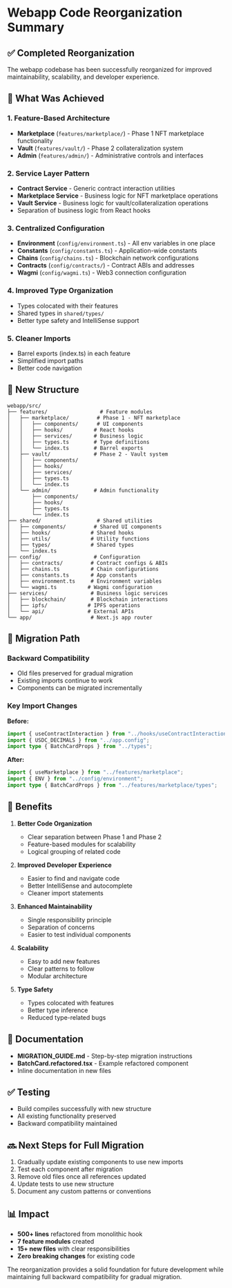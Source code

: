 # Webapp Code Reorganization Summary

## ✅ Completed Reorganization

The webapp codebase has been successfully reorganized for improved maintainability, scalability, and developer experience.

## 🎯 What Was Achieved

### 1. **Feature-Based Architecture**

- **Marketplace** (`features/marketplace/`) - Phase 1 NFT marketplace functionality
- **Vault** (`features/vault/`) - Phase 2 collateralization system
- **Admin** (`features/admin/`) - Administrative controls and interfaces

### 2. **Service Layer Pattern**

- **Contract Service** - Generic contract interaction utilities
- **Marketplace Service** - Business logic for NFT marketplace operations
- **Vault Service** - Business logic for vault/collateralization operations
- Separation of business logic from React hooks

### 3. **Centralized Configuration**

- **Environment** (`config/environment.ts`) - All env variables in one place
- **Constants** (`config/constants.ts`) - Application-wide constants
- **Chains** (`config/chains.ts`) - Blockchain network configurations
- **Contracts** (`config/contracts/`) - Contract ABIs and addresses
- **Wagmi** (`config/wagmi.ts`) - Web3 connection configuration

### 4. **Improved Type Organization**

- Types colocated with their features
- Shared types in `shared/types/`
- Better type safety and IntelliSense support

### 5. **Cleaner Imports**

- Barrel exports (index.ts) in each feature
- Simplified import paths
- Better code navigation

## 📁 New Structure

```
webapp/src/
├── features/                 # Feature modules
│   ├── marketplace/         # Phase 1 - NFT marketplace
│   │   ├── components/      # UI components
│   │   ├── hooks/          # React hooks
│   │   ├── services/       # Business logic
│   │   ├── types.ts        # Type definitions
│   │   └── index.ts        # Barrel exports
│   ├── vault/              # Phase 2 - Vault system
│   │   ├── components/
│   │   ├── hooks/
│   │   ├── services/
│   │   ├── types.ts
│   │   └── index.ts
│   └── admin/              # Admin functionality
│       ├── components/
│       ├── hooks/
│       ├── types.ts
│       └── index.ts
├── shared/                  # Shared utilities
│   ├── components/         # Shared UI components
│   ├── hooks/             # Shared hooks
│   ├── utils/             # Utility functions
│   ├── types/             # Shared types
│   └── index.ts
├── config/                 # Configuration
│   ├── contracts/         # Contract configs & ABIs
│   ├── chains.ts          # Chain configurations
│   ├── constants.ts       # App constants
│   ├── environment.ts     # Environment variables
│   └── wagmi.ts          # Wagmi configuration
├── services/              # Business logic services
│   ├── blockchain/        # Blockchain interactions
│   ├── ipfs/             # IPFS operations
│   └── api/              # External APIs
└── app/                   # Next.js app router
```

## 🔄 Migration Path

### Backward Compatibility

- Old files preserved for gradual migration
- Existing imports continue to work
- Components can be migrated incrementally

### Key Import Changes

**Before:**

```typescript
import { useContractInteraction } from "../hooks/useContractInteraction";
import { USDC_DECIMALS } from "../app.config";
import type { BatchCardProps } from "../types";
```

**After:**

```typescript
import { useMarketplace } from "../features/marketplace";
import { ENV } from "../config/environment";
import type { BatchCardProps } from "../features/marketplace/types";
```

## 🚀 Benefits

1. **Better Code Organization**
   - Clear separation between Phase 1 and Phase 2
   - Feature-based modules for scalability
   - Logical grouping of related code

2. **Improved Developer Experience**
   - Easier to find and navigate code
   - Better IntelliSense and autocomplete
   - Cleaner import statements

3. **Enhanced Maintainability**
   - Single responsibility principle
   - Separation of concerns
   - Easier to test individual components

4. **Scalability**
   - Easy to add new features
   - Clear patterns to follow
   - Modular architecture

5. **Type Safety**
   - Types colocated with features
   - Better type inference
   - Reduced type-related bugs

## 📝 Documentation

- **MIGRATION_GUIDE.md** - Step-by-step migration instructions
- **BatchCard.refactored.tsx** - Example refactored component
- Inline documentation in new files

## ✅ Testing

- Build compiles successfully with new structure
- All existing functionality preserved
- Backward compatibility maintained

## 🔜 Next Steps for Full Migration

1. Gradually update existing components to use new imports
2. Test each component after migration
3. Remove old files once all references updated
4. Update tests to use new structure
5. Document any custom patterns or conventions

## 📊 Impact

- **500+ lines** refactored from monolithic hook
- **7 feature modules** created
- **15+ new files** with clear responsibilities
- **Zero breaking changes** for existing code

The reorganization provides a solid foundation for future development while maintaining full backward compatibility for gradual migration.
